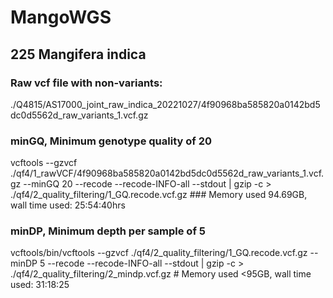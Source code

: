 # MangoWGS
## 225 Mangifera indica

### Raw vcf file with non-variants:
./Q4815/AS17000_joint_raw_indica_20221027/4f90968ba585820a0142bd5dc0d5562d_raw_variants_1.vcf.gz

### minGQ, Minimum genotype quality of 20
vcftools --gzvcf ./qf4/1_rawVCF/4f90968ba585820a0142bd5dc0d5562d_raw_variants_1.vcf.gz --minGQ 20 --recode --recode-INFO-all --stdout | gzip -c > ./qf4/2_quality_filtering/1_GQ.recode.vcf.gz
    ### Memory used 94.69GB, wall time used: 25:54:40hrs

### minDP, Minimum depth per sample of 5
vcftools/bin/vcftools --gzvcf ./qf4/2_quality_filtering/1_GQ.recode.vcf.gz --minDP 5 --recode --recode-INFO-all --stdout | gzip -c > ./qf4/2_quality_filtering/2_mindp.vcf.gz
	    # Memory used <95GB, wall time used: 31:18:25